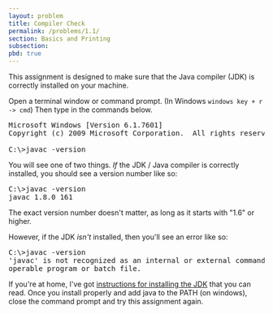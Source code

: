 ```yaml
---
layout: problem
title: Compiler Check
permalink: /problems/1.1/
section: Basics and Printing
subsection:
pbd: true
---
```

<p>This assignment is designed to make sure that the Java compiler
(JDK) is correctly installed on your machine.</p>

Open a terminal window or command prompt. (In Windows `windows key + r -> cmd`)
Then type in the commands below.

<pre>
Microsoft Windows [Version 6.1.7601]
Copyright (c) 2009 Microsoft Corporation.  All rights reserved.

C:\&gt;<kbd>javac -version</kbd>
</pre>

<p>You will see one of two things. <em>If</em> the JDK / Java compiler
is correctly installed, you should see a version number like so:</p>

<pre>
C:\&gt;<kbd>javac -version</kbd>
javac 1.8.0_161
</pre>

<p>The exact version number doesn't matter, as long as it starts with "1.6" or higher.</p>

<p>However, if the JDK <em>isn't</em> installed, then you'll see an error like so:</p>

<pre>
C:\&gt;<kbd>javac -version</kbd>
'javac' is not recognized as an internal or external command,
operable program or batch file.
</pre>

<p>If you're at home, I've got <a href="/problems/00/">instructions
for installing the JDK</a> that you can read. Once you install properly 
and add java to the PATH (on windows), close the command prompt and try 
this assignment again.</p>

